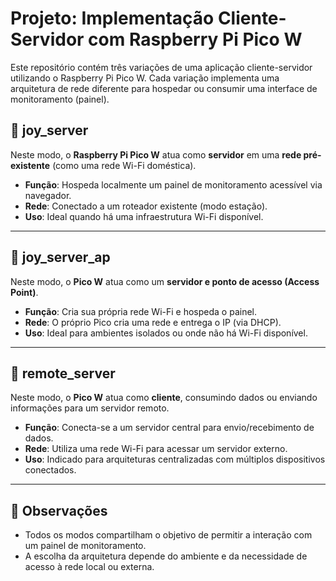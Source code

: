 # Projeto: Implementação Cliente-Servidor com Raspberry Pi Pico W

Este repositório contém três variações de uma aplicação cliente-servidor utilizando o Raspberry Pi Pico W. Cada variação implementa uma arquitetura de rede diferente para hospedar ou consumir uma interface de monitoramento (painel).

## 📁 joy_server

Neste modo, o **Raspberry Pi Pico W** atua como **servidor** em uma **rede pré-existente** (como uma rede Wi-Fi doméstica).

- **Função**: Hospeda localmente um painel de monitoramento acessível via navegador.
- **Rede**: Conectado a um roteador existente (modo estação).
- **Uso**: Ideal quando há uma infraestrutura Wi-Fi disponível.

---

## 📁 joy_server_ap

Neste modo, o **Pico W** atua como um **servidor e ponto de acesso (Access Point)**.

- **Função**: Cria sua própria rede Wi-Fi e hospeda o painel.
- **Rede**: O próprio Pico cria uma rede e entrega o IP (via DHCP).
- **Uso**: Ideal para ambientes isolados ou onde não há Wi-Fi disponível.

---

## 📁 remote_server

Neste modo, o **Pico W** atua como **cliente**, consumindo dados ou enviando informações para um servidor remoto.

- **Função**: Conecta-se a um servidor central para envio/recebimento de dados.
- **Rede**: Utiliza uma rede Wi-Fi para acessar um servidor externo.
- **Uso**: Indicado para arquiteturas centralizadas com múltiplos dispositivos conectados.

---

## 📌 Observações

- Todos os modos compartilham o objetivo de permitir a interação com um painel de monitoramento.
- A escolha da arquitetura depende do ambiente e da necessidade de acesso à rede local ou externa.


